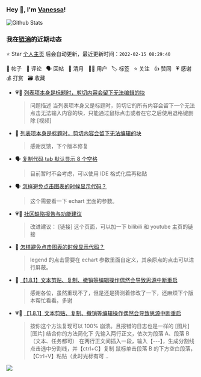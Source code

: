### Hey 👋, I'm [Vanessa](http://vanessa.b3log.org/)!

![Github Stats](https://github-readme-stats.vercel.app/api?username=Vanessa219&show_icons=true)

<!--events start -->

### 我在[链滴](https://ld246.com)的近期动态

⭐️ Star [个人主页](https://github.com/Vanessa219/Vanessa219) 后会自动更新，最近更新时间：`2022-02-15 08:29:40`

📝 帖子 &nbsp; 💬 评论 &nbsp; 🗣 回帖 &nbsp; 🌙 清月 &nbsp; 👨‍💻 用户 &nbsp; 🏷️ 标签 &nbsp; ⭐️ 关注 &nbsp; 👍 赞同 &nbsp; 💗 感谢 &nbsp; 💰 打赏 &nbsp; 🗃 收藏

* 💗📝 [列表项本身是标题时，剪切内容会留下无法编辑的块](https://ld246.com/article/1644754858159)

  > 问题描述 当列表项本身又是标题时，剪切它的所有内容会留下一个无法点击无法输入内容的块，只能通过鼠标点击或者在它之后使用退格键删除 [视频]
* 💬 [列表项本身是标题时，剪切内容会留下无法编辑的块](https://ld246.com/article/1644754858159/comment/1644758363593#comments)

  > 感谢反馈，下个版本修复
* 🗣 [复制代码 tab 默认显示 8 个空格](https://ld246.com/article/1644638179775/comment/1644739075846#comments)

  > 目前暂时不会考虑，可以使用 IDE 格式化后再粘贴
* 🗣 [怎样避免点击图表的时候显示代码？](https://ld246.com/article/1644389564433/comment/1644740317014#comments)

  > 这个需要看一下 echart 里面的参数。
* 💗💬 [社区缺陷报告与功能建议](https://ld246.com/article/1438049659432/comment/1644603761925#comments)

  > 改进建议： [链接] 这个页面，可以加一下 bilibili 和 youtube 主页的链接
* 💬 [怎样避免点击图表的时候显示代码？](https://ld246.com/article/1644389564433/comment/1644676542881#comments)

  > legend 的点击需要在 echart 参数里面自定义，其余原点的点击可以进行屏蔽。
* 💬 [【1.8.1】文本剪贴、复制、撤销等编辑操作偶然会导致思源中断重启](https://ld246.com/article/1644637343231/comment/1644670706482#comments)

  > 感谢各位，虽然重现不了，但是还是猜测着修改了一下，还麻烦下个版本帮忙看看。多谢
* 💗💬 [【1.8.1】文本剪贴、复制、撤销等编辑操作偶然会导致思源中断重启](https://ld246.com/article/1644637343231/comment/1644658599217#comments)

  > 按你这个方法复现可以 100% 崩溃。且报错的日志也是一样的 [图片] [图片] 结合你的方法简化下 先输入两行正文，依次为段落 A、段落 B（文本、任务都可） 在两行正文间插入一段，输入【---】，生成分割线 点击选中分割线，并【ctrl+C】复制 鼠标单击段落 B 的下方空白段落，【Ctrl+V】粘贴（此时光标有可 ..


<!--events end -->

<a title="Hits" target="_blank" href="https://github.com/Vanessa219/Vanessa219"><img src="https://hits.b3log.org/Vanessa219/Vanessa219.svg"></a>

